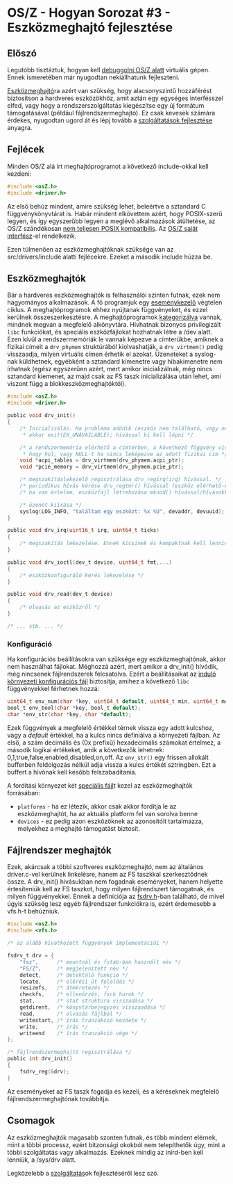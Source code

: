 OS/Z - Hogyan Sorozat #3 - Eszközmeghajtó fejlesztése
=====================================================

Előszó
------

Legutóbb tisztáztuk, hogyan kell [debuggolni OS/Z alatt](https://gitlab.com/bztsrc/osz/blob/master/docs/howto2-debug.md) virtuális
gépen. Ennek ismeretében már nyugodtan nekiállhatunk fejleszteni.

[Eszközmeghajtó](https://gitlab.com/bztsrc/osz/blob/master/docs/drivers.md)ra azért van szükség, hogy alacsonyszintű hozzáférést
biztosítson a hardveres eszközökhöz, amit aztán egy egységes interfésszel elfed, vagy hogy a rendszerszolgáltatás kiegészítse
egy új formátum támogatásával (például fájlrendszermeghajtó). Ez csak kevesek számára érdekes, nyugodtan ugord át és lépj tovább
a [szolgáltatások fejlesztése](https://gitlab.com/bztsrc/osz/blob/master/docs/howto4-service.md) anyagra.

Fejlécek
--------

Minden OS/Z alá írt meghajtóprogramot a következő include-okkal kell kezdeni:

```c
#include <osZ.h>
#include <driver.h>
```

Az első behúz mindent, amire szükség lehet, beleértve a sztandard C függvénykönyvtárat is. Habár mindent elkövettem azért, hogy
POSIX-szerű legyen, és így egyszerűbb legyen a meglévő alkalmazások átültetése, az OS/Z szándékosan
[nem teljesen POSIX kompatíbilis](https://gitlab.com/bztsrc/osz/blob/master/docs/posix.md).
Az [OS/Z saját interfész](https://gitlab.com/bztsrc/osz/blob/master/docs/refusr.md)-el rendelkezik.

Ezen túlmenően az eszközmeghajtóknak szüksége van az src/drivers/include alatti fejlécekre. Ezeket a második include húzza be.

Eszközmeghajtók
---------------

Bár a hardveres eszközmeghajtók is felhasználói szinten futnak, ezek nem hagyományos alkalmazások. A fő programjuk egy
[eseménykezelő](https://gitlab.com/bztsrc/osz/blob/master/src/drivers/driver.c) végtelen ciklus. A meghajtóprogramok ehhez
nyújtanak függvényeket, és ezzel kerülnek összeszerkesztésre. A meghajtóprogramok
[kategorizálva](https://gitlab.com/bztsrc/osz/blob/master/src/drivers/README.md) vannak, mindnek megvan a megfelelő alkönyvtára.
Hívhatnak bizonyos privilegizált `libc` funkciókat, és speciális eszközfájlokat hozhatnak létre a /dev alatt.
Ezen kívül a rendszermemóriák le vannak képezve a címterükbe, amiknek a fizikai címeit a `drv_phymem` struktúrából kiolvashatják,
a `drv_virtmem()` pedig visszaadja, milyen virtuális címen érhetik el azokat.
Üzeneteket a syslog-nak küldhetnek, egyébként a sztandard kimenetre vagy hibakimenetre nem írhatnak (egész egyszerűen azért,
mert amikor inicializálnak, még nincs sztandard kiemenet, az majd csak az FS taszk inicializálása után lehet, ami viszont
függ a blokkeszközmeghajtóktól).

```c
#include <osZ.h>
#include <driver.h>

public void drv_init()
{
    /* Inicializálás. Ha probléma adódik (eszköz nem található, vagy nem válaszol),
     * akkor exit(EX_UNAVAILABLE); hívással ki kell lépni */

    /* a rendszermemória elérhető a címtérben, a következő függvény visszaadja,
     * hogy hol, vagy NULL-t ha nincs leképezve az adott fizikai cím */
    void *acpi_tables = drv_virtmem(drv_phymem.acpi_ptr);
    void *pcie_memory = drv_virtmem(drv_phymem.pcie_ptr);

    /* megszakításlekezelő regisztrálása drv_regirq(irq) hívással. */
    /* periodikus hívás kérése drv_regtmr() hívással (eszköz elérhető-e még hívás). */
    /* ha van értelme, eszközfájl létrehozása mknod() hívással/hívásokkal. */

    /* üzenet kiírása */
    syslog(LOG_INFO, "találtam egy eszközt: %x %U", devaddr, devuuid);
}

public void drv_irq(uint16_t irq, uint64_t ticks)
{
    /* megszakítás lekezelése. Ennek kicsinek és kompaktnak kell lennie, nem küldhet üzeneteket. */
}

public void drv_ioctl(dev_t device, uint64_t fmt,...)
{
    /* eszközkonfiguráló kérés lekezelése */
}

public void drv_read(dev_t device)
{
    /* olvasás az eszközről */
}

/* ... stb. ... */
```

### Konfiguráció

Ha konfigurációs beállításokra van szüksége egy eszközmeghajtónak, akkor nem használhat fájlokat. Méghozzá
azért, mert amikor a drv_init() hívódik, még nincsenek fájlrendszerek felcsatolva. Ezért a beállításaikat az
[induló környezeti konfigurációs fájl](https://gitlab.com/bztsrc/osz/blob/master/etc/config) biztosítja, amihez a
következő `libc` függvényekkel férhetnek hozzá:

```c
uint64_t env_num(char *key, uint64_t default, uint64_t min, uint64_t max);
bool_t env_bool(char *key, bool_t default);
char *env_str(char *key, char *default);
```

Ezek függvények a megfelelő értékkel térnek vissza egy adott kulcshoz, vagy a *default* értékkel, ha a kulcs nincs definiálva
a környezeti fájlban. Az első, a szám decimális és (0x prefixű) hexadecimális számokat értelmez, a második logikai értékeket,
amik a következők lehetnek: 0,1,true,false,enabled,disabled,on,off. Az `env_str()` egy frissen allokált bufferben feldolgozás
nélkül adja vissza a kulcs értékét sztringben. Ezt a buffert a hívónak kell később felszabadítania.

A fordítási környezet két [speciális fájl](https://gitlab.com/bztsrc/osz/blob/master/docs/drivers.md)t kezel az eszközmeghajtók
forrásában:

 * `platforms` - ha ez létezik, akkor csak akkor fordítja le az eszközmeghajtót, ha az aktuális platform fel van sorolva benne
 * `devices` - ez pedig azon eszközöknek az azonosítóit tartalmazza, melyekhez a meghajtó támogatást biztosít.

Fájlrendszer meghajtók
----------------------

Ezek, akárcsak a többi szoftveres eszközmeghajtó, nem az általános driver.c-vel kerülnek linkelésre, hanem az FS taszkkal
szerkesztődnek össze. A drv_init() hívásukban nem fogadnak eseményeket, hanem helyette értesíteniük kell az FS taszkot,
hogy milyen fájlrendszert támogatnak, és milyen függvényekkel. Ennek a definíciója az
[fsdrv.h](https://gitlab.com/bztsrc/osz/blob/master/src/fs/fsdrv.h)-ban található, de mivel úgyis szükség lesz egyéb
fájlrendszer funkciókra is, ezért érdemesebb a vfs.h-t behúzniuk.

```c
#include <osZ.h>
#include <vfs.h>

/* az alább hivatkozott függvények implementációi */

fsdrv_t drv = {
    "fsz",      /* mountnál és fstab-ban használt név */
    "FS/Z",     /* megjelenített név */
    detect,     /* detektáló funkció */
    locate,     /* elérési út feloldás */
    resizefs,   /* átméretezés */
    checkfs,    /* ellenőrzés, fsck hurok */
    stat,       /* stat struktúra visszadása */
    getdirent,  /* könyvtárbejegyzés visszaadása */
    read,       /* olvasás fájlból */
    writestart, /* írás tranzakció kezdete */
    write,      /* írás */
    writeend    /* írás tranzakció vége */
};

/* fájlrendszermeghajtó regisztrálása */
public int drv_init()
{
    fsdrv_reg(&drv);
}
```

Az eseményeket az FS taszk fogadja és kezeli, és a kéréseknek megfelelő fájlrendszermeghajtónak továbbítja.

Csomagok
--------

Az eszközmeghajtók magasabb szonten futnak, és több mindent elérnek, mint a többi processz, ezért bitzonsági okokból nem
telepíthetők úgy, mint a többi szolgáltatás vagy alkalmazás. Ezeknek mindig az inird-ben kell lenniük, a /sys/drv alatt.

Legközelebb a [szolgáltatás](https://gitlab.com/bztsrc/osz/blob/master/docs/howto4-service.md)ok fejlesztéséről lesz szó.
